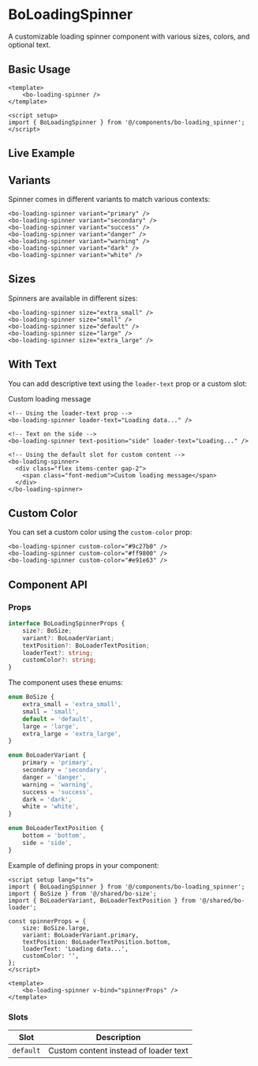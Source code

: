 # BoLoadingSpinner

A customizable loading spinner component with various sizes, colors, and optional text.

## Basic Usage

```vue
<template>
	<bo-loading-spinner />
</template>

<script setup>
import { BoLoadingSpinner } from '@/components/bo-loading_spinner';
</script>
```

## Live Example

<script setup>
import { BoSize } from '@/shared';
import { BoLoadingSpinner } from '@/components/bo-loading_spinner';
import { BoLoaderVariant, BoLoaderTextPosition } from '@/shared/bo-loader';
</script>

<div class="flex flex-wrap gap-8">
  <bo-loading-spinner />
  <bo-loading-spinner loader-text="Loading..." />
  <bo-loading-spinner variant="success" />
  <bo-loading-spinner variant="danger" />
  <bo-loading-spinner variant="warning" />
</div>

## Variants

Spinner comes in different variants to match various contexts:

<div class="flex flex-wrap gap-8 my-4">
  <bo-loading-spinner variant="primary" loader-text="Primary" />
  <bo-loading-spinner variant="secondary" loader-text="Secondary" />
  <bo-loading-spinner variant="success" loader-text="Success" />
  <bo-loading-spinner variant="danger" loader-text="Danger" />
  <bo-loading-spinner variant="warning" loader-text="Warning" />
  <bo-loading-spinner variant="dark" loader-text="Dark" />
  <bo-loading-spinner variant="white" class="bg-gray-800 p-2" loader-text="White" />
</div>

```vue
<bo-loading-spinner variant="primary" />
<bo-loading-spinner variant="secondary" />
<bo-loading-spinner variant="success" />
<bo-loading-spinner variant="danger" />
<bo-loading-spinner variant="warning" />
<bo-loading-spinner variant="dark" />
<bo-loading-spinner variant="white" />
```

## Sizes

Spinners are available in different sizes:

<div class="flex items-center gap-8 my-4">
  <bo-loading-spinner size="extra_small" />
  <bo-loading-spinner size="small" />
  <bo-loading-spinner size="default" />
  <bo-loading-spinner size="large" />
  <bo-loading-spinner size="extra_large" />
</div>

```vue
<bo-loading-spinner size="extra_small" />
<bo-loading-spinner size="small" />
<bo-loading-spinner size="default" />
<bo-loading-spinner size="large" />
<bo-loading-spinner size="extra_large" />
```

## With Text

You can add descriptive text using the `loader-text` prop or a custom slot:

<div class="flex flex-col gap-4 my-4">
  <bo-loading-spinner loader-text="Loading data..." />
  
  <bo-loading-spinner text-position="side" loader-text="Loading..." />
  
  <bo-loading-spinner>
    <div class="flex items-center gap-2">
      <span class="font-medium">Custom loading message</span>
    </div>
  </bo-loading-spinner>
</div>

```vue
<!-- Using the loader-text prop -->
<bo-loading-spinner loader-text="Loading data..." />

<!-- Text on the side -->
<bo-loading-spinner text-position="side" loader-text="Loading..." />

<!-- Using the default slot for custom content -->
<bo-loading-spinner>
  <div class="flex items-center gap-2">
    <span class="font-medium">Custom loading message</span>
  </div>
</bo-loading-spinner>
```

## Custom Color

You can set a custom color using the `custom-color` prop:

<div class="flex gap-8 my-4">
  <bo-loading-spinner custom-color="#9c27b0" />
  <bo-loading-spinner custom-color="#ff9800" />
  <bo-loading-spinner custom-color="#e91e63" />
</div>

```vue
<bo-loading-spinner custom-color="#9c27b0" />
<bo-loading-spinner custom-color="#ff9800" />
<bo-loading-spinner custom-color="#e91e63" />
```

## Component API

### Props

```ts
interface BoLoadingSpinnerProps {
	size?: BoSize;
	variant?: BoLoaderVariant;
	textPosition?: BoLoaderTextPosition;
	loaderText?: string;
	customColor?: string;
}
```

The component uses these enums:

```ts
enum BoSize {
	extra_small = 'extra_small',
	small = 'small',
	default = 'default',
	large = 'large',
	extra_large = 'extra_large',
}

enum BoLoaderVariant {
	primary = 'primary',
	secondary = 'secondary',
	danger = 'danger',
	warning = 'warning',
	success = 'success',
	dark = 'dark',
	white = 'white',
}

enum BoLoaderTextPosition {
	bottom = 'bottom',
	side = 'side',
}
```

Example of defining props in your component:

```vue
<script setup lang="ts">
import { BoLoadingSpinner } from '@/components/bo-loading_spinner';
import { BoSize } from '@/shared/bo-size';
import { BoLoaderVariant, BoLoaderTextPosition } from '@/shared/bo-loader';

const spinnerProps = {
	size: BoSize.large,
	variant: BoLoaderVariant.primary,
	textPosition: BoLoaderTextPosition.bottom,
	loaderText: 'Loading data...',
	customColor: '',
};
</script>

<template>
	<bo-loading-spinner v-bind="spinnerProps" />
</template>
```

### Slots

| Slot      | Description                           |
| --------- | ------------------------------------- |
| `default` | Custom content instead of loader text |
